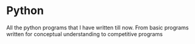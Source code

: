 # Python
All the python programs that I have written till now. From basic programs written for conceptual understanding to competitive programs

